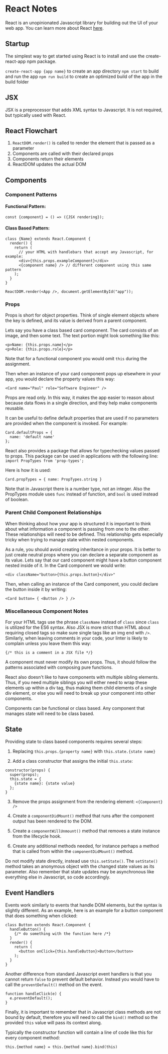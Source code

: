 # React Notes

React is an unopinionated Javascript library for building out the UI of your web app. You can learn more about React [here](https://reactjs.org/docs/getting-started.html).

## Startup

The simplest way to get started using React is to install and use the create-react-app npm package.

`create-react-app {app name}` to create an app directory
`npm start` to build and run the app
`npm run build` to create an optimized build of the app in the build folder

## JSX

JSX is a preprocessor that adds XML syntax to Javascript. It is not required, but typically used with React.

## React Flowchart

1. `ReactDOM.render()` is called to render the element that is passed as a parameter
2. Components are called with their declared props
3. Components return their elements
4. ReactDOM updates the actual DOM

## Components

### Component Patterns

#### Functional Pattern:

`const {component} = () => ({JSX rendering});`

#### Class Based Pattern:

```
class {Name} extends React.Component {
  render() {
    return (
      // your HTML with handlebars that accept any Javascript, for example:
      <div>{this.props.exampleComponent}</div>
      <{component name} /> // different component using this same pattern
    );
  }
}

ReactDOM.render(<App />, document.getElementById("app"));

```

### Props

Props is short for object properties. Think of single element objects where the key is defined, and its value is derived from a parent component.

Lets say you have a class based card component. The card consists of an image, and then some text. The text portion might look something like this:

```
<p>Name: {this.props.name}</p>
<p>Role: {this.props.role}</p>
```

Note that for a functional component you would omit `this` during the assignment.

Then when an instance of your card component pops up elsewhere in your app, you would declare the property values this way:

`<Card name="Paul" role="Software Engineer" />`

Props are read only. In this way, it makes the app easier to reason about because data flows in a single direction, and they help make components reusable.

It can be useful to define default properties that are used if no parameters are provided when the component is invoked. For example:

```
Card.defaultProps = {
  name: 'default name'
};
```

React also provides a package that allows for typechecking values passed to props. This package can be used in applications with the following line: `import PropTypes from 'prop-types';`

Here is how it is used:

`Card.propTypes = { name: PropTypes.string }`

Note that in Javascript there is a number type, not an integer. Also the PropTypes module uses `func` instead of function, and `bool` is used instead of boolean.

### Parent Child Component Relationships

When thinking about how your app is structured it is important to think about what information a component is passing from one to the other. These relationships will need to be defined. This relationship gets especially tricky when trying to manage state within nested components.

As a rule, you should avoid creating inheritance in your props. It is better to just create neutral props where you can declare a separate component as its value. Lets say that our card component might have a button component nested inside of it. In the Card component we would write:

`<div className="button>{this.props.button}</div>"`

Then, when calling an instance of the Card component, you could declare the button inside it by writing:

`<Card button= { <Button /> } />`

### Miscellaneous Component Notes

For your HTML tags use the phrase `className` instead of `class` since `class` is utilized for the ES6 syntax. Also JSX is more strict than HTML about requiring closed tags so make sure single tags like an img end with `/>`. Similarly, when leaving comments in your code, your linter is likely to complain unless you leave them this way:

`{/* this is a comment in a JSX file */}`

A component must never modify its own props. Thus, it should follow the patterns associated with composing pure functions.

React also doesn't like to have components with multiple sibling elements. Thus, if you need multiple siblings you will either need to wrap these elements up within a div tag, thus making them child elements of a single div element, or else you will need to break up your component into other components.

Components can be functional or class based. Any component that manages state will need to be class based.

## State

Providing state to class based components requires several steps:

1. Replacing `this.props.{property name}` with `this.state.{state name}`

2. Add a class constructor that assigns the initial `this.state`:

```
constructor(props) {
  super(props);
  this.state = {
    {state name}: {state value}
  };
}
```

3. Remove the props assignment from the rendering element: `<{Component} />`

4. Create a `componentDidMount()` method that runs after the component output has been rendered to the DOM.

5. Create a `componentWillUnmount()` method that removes a state instance from the lifecycle hook.

6. Create any additional methods needed, for instance perhaps a method that is called from within the `componentDidMount()` method.

Do not modify state directly, instead use `this.setState()`. The `setState()` method takes an anonymous object with the changed state values as its parameter. Also remember that state updates may be asynchronous like everything else in Javascript, so code accordingly.

## Event Handlers

Events work similarly to events that handle DOM elements, but the syntax is slightly different. As an example, here is an example for a button component that does something when clicked:

```
class Button extends React.Component {
  handleButton() {
    {/* do something with the function here /*}
  }
  render() {
    return (
      <button onClick={this.handleButton}>Button</button>
    );
  }
}
```

Another difference from standard Javascript event handlers is that you cannot return `false` to prevent default behavior. Instead you would have to call the `preventDefault()` method on the event.

```
function handleClick(e) {
  e.preventDefault();
}
```

Finally, it is important to remember that in Javascript class methods are not bound by default, therefore you will need to call the `bind()` method so the provided `this` value will pass its context along.

Typically the constructor function will contain a line of code like this for every component method:

`this.{method name} = this.{method name}.bind(this)`
